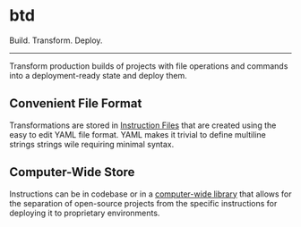 # btd

<div style={{fontSize: '1.75rem'}}>Build. Transform. Deploy.</div>

---

Transform production builds of projects with file operations and commands into a deployment-ready state and deploy them.

## Convenient File Format

Transformations are stored in [Instruction Files](file-format) that are created using the easy to edit YAML file format. YAML makes it trivial to define multiline strings strings wile requiring minimal syntax.

## Computer-Wide Store

Instructions can be in codebase or in a [computer-wide library](the-library) that allows for the separation of open-source projects from the specific instructions for deploying it to proprietary environments.
